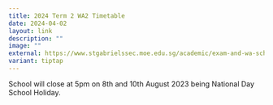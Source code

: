 ```yaml
---
title: 2024 Term 2 WA2 Timetable
date: 2024-04-02
layout: link
description: ""
image: ""
external: https://www.stgabrielssec.moe.edu.sg/academic/exam-and-wa-schedule/
variant: tiptap
---
```

School will close at 5pm on 8th and 10th August 2023 being National Day School Holiday.